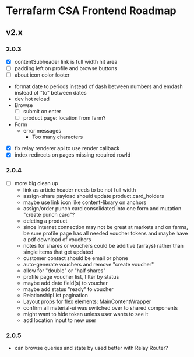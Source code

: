# Terrafarm CSA Frontend Roadmap

## v2.x

### 2.0.3

- [x] contentSubheader link is full width hit area
- [ ] padding left on profile and browse buttons
- [ ] about icon color footer

- format date to periods instead of dash between numbers and emdash instead of "to" between dates
- dev hot reload
- Browse
  - [ ] submit on enter
  - [ ] product page: location from farm?

- Form
  - error messages
    - Too many characters

- [x] fix relay renderer api to use render callback
- [x] index redirects on pages missing required rowId

### 2.0.4

- [ ] more big clean up
  - link as article header needs to be not full width
  - assign-share payload should update product.card_holders
  - maybe use link icon like content-library on anchors
  - assign/order punch card consolidated into one form and mutation "create punch card"?
  - deleting a product
  - since internet connection may not be great at markets and on farms, be sure profile page has all needed voucher tokens and maybe have a pdf download of vouchers
  - notes for shares or vouchers could be additive (arrays) rather than single items that get updated
  - customer contact should be email or phone
  - auto-generate vouchers and remove "create voucher"
  - allow for "double" or "half shares"
  - profile page voucher list, filter by status
  - maybe add date field(s) to voucher
  - maybe add status "ready" to voucher
  - RelationshipList pagination
  - Layout props for flex elements: MainContentWrapper
  - confirm all material-ui was switched over to shared components
  - might want to hide token unless user wants to see it
  - add location input to new user

### 2.0.5

- can browse queries and state by used better with Relay Router?
